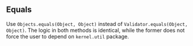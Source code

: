 ## Equals

Use `Objects.equals(Object, Object)` instead of
`Validator.equals(Object, Object)`.
The logic in both methods is identical, while the former does not force the user
to depend on `kernel.util` package.